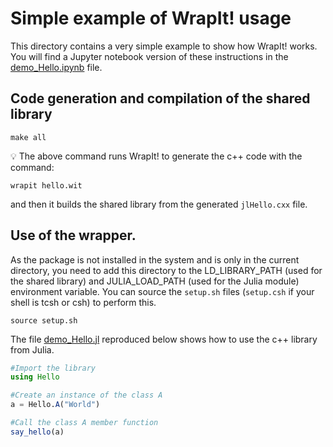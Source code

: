 # Simple example of WrapIt! usage

This directory contains a very simple example to show how WrapIt! works. You will find a Jupyter notebook version of these instructions in the [demo_Hello.ipynb](demo_Hello.ipynb) file.

## Code generation and compilation of the shared library

```
make all
```

💡 The above command runs WrapIt! to generate the c++ code with the command:
```
wrapit hello.wit
```
and then it builds the shared library from the generated `jlHello.cxx` file.

## Use of the wrapper.

As the package is not installed in the system and is only in the current directory, you need to add this directory to the LD_LIBRARY_PATH (used for the shared library) and JULIA_LOAD_PATH (used for the Julia module) environment variable. You can source the `setup.sh` files (`setup.csh` if your shell is tcsh or csh) to perform this.

```
source setup.sh
```

The file [demo_Hello.jl](demo_Hello.jl) reproduced below shows how to use the c++ library from Julia.

```julia
#Import the library
using Hello

#Create an instance of the class A
a = Hello.A("World")

#Call the class A member function
say_hello(a)
```

